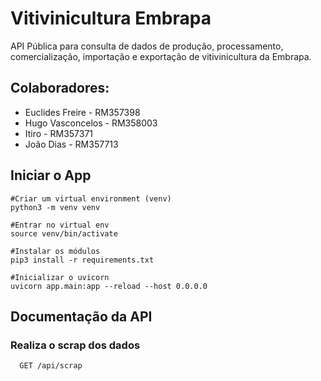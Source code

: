 
# Vitivinicultura Embrapa

API Pública para consulta de dados de produção, processamento, comercialização, importação e exportação de vitivinicultura da Embrapa.

## Colaboradores:

- Euclides Freire - RM357398
- Hugo Vasconcelos - RM358003
- Itiro - RM357371
- João Dias - RM357713

## Iniciar o App

```
#Criar um virtual environment (venv)
python3 -m venv venv

#Entrar no virtual env
source venv/bin/activate

#Instalar os módulos 
pip3 install -r requirements.txt

#Inicializar o uvicorn
uvicorn app.main:app --reload --host 0.0.0.0
```

## Documentação da API

### Realiza o scrap dos dados

```http
  GET /api/scrap
```
